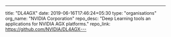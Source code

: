 ---
title: "DL4AGX"
date: 2019-06-16T17:46:24+05:30
type: "organisations"
org_name: "NVIDIA Corporation"
repo_desc: "Deep Learning tools an applications for NVIDIA AGX platforms."
repo_link: https://github.com/NVIDIA/DL4AGX---